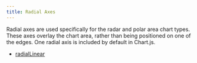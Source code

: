 ```yaml
---
title: Radial Axes
---
```


Radial axes are used specifically for the radar and polar area chart types. These axes overlay the chart area, rather than being positioned on one of the edges. One radial axis is included by default in Chart.js.

* [radialLinear](./linear.mdx)
